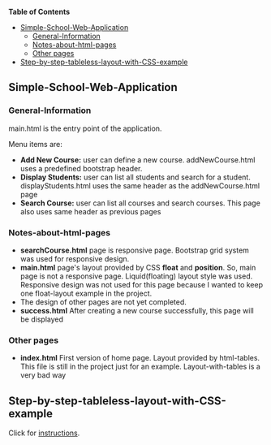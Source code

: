 **Table of Contents**

- [Simple-School-Web-Application](#simple-school-web-application)
  - [General-Information](#general-information)
  - [Notes-about-html-pages](#notes-about-html-pages)
  - [Other pages](#other-pages)
- [Step-by-step-tableless-layout-with-CSS-example](#step-by-step-tableless-layout-with-css-example)

## Simple-School-Web-Application
### General-Information
main.html is the entry point of the application.  

Menu items are:
* **Add New Course:** user can define a new course. addNewCourse.html uses a predefined bootstrap header.
* **Display Students:** user can list all students and search for a student. displayStudents.html uses the same header as the addNewCourse.html page
* **Search Course:** user can list all courses and search courses. This page also uses same header as previous pages

### Notes-about-html-pages
* **searchCourse.html** page is responsive page. Bootstrap grid system was used for responsive design. 
* **main.html** page's layout provided by CSS **float** and **position**. So, main page is not a responsive page. Liquid(floating) layout style was used. Responsive design was not used for this page because I wanted to keep one float-layout example in the project.
* The design of other pages are not yet completed.
* **success.html** After creating a new course successfully, this page will be displayed

### Other pages

* **index.html**
First version of home page. Layout provided by html-tables. This file is still in the project just for an example. Layout-with-tables is a very bad way

## Step-by-step-tableless-layout-with-CSS-example
Click for [instructions](tableless-layout.md).

